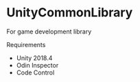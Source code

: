 # UnityCommonLibrary
For game development library


Requirements
- Unity 2018.4
- Odin Inspector
- Code Control
